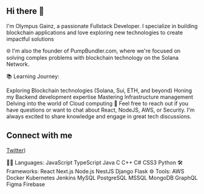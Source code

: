 ## Hi there 👋

I'm Olympus Gainz, a passionate Fullstack Developer. I specialize in building blockchain applications and love exploring new technologies to create impactful solutions

🌐 I'm also the founder of PumpBundler.com, where we're focused on solving complex problems with blockchain technology on the Solana Network.

📚 Learning Journey:

Exploring Blockchain technologies (Solana, Sui, ETH, and beyond)
Honing my Backend development expertise
Mastering Infrastructure management
Delving into the world of Cloud computing
💬 Feel free to reach out if you have questions or want to chat about React, NodeJS, AWS, or Security. I'm always excited to share knowledge and engage in great tech discussions. 


## Connect with me
[Twitter](https://x.com/olympusGainz))


🧑‍💻 Languages:
JavaScript
TypeScript
Java
C
C++
C#
CSS3
Python
🛠️ Frameworks:
React
Next.js
Node.js
NestJS
Django
Flask
⚙️ Tools:
AWS
Docker
Kubernetes
Jenkins
MySQL
PostgreSQL
MSSQL
MongoDB
GraphQL
Figma
Firebase

